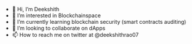 - 👋 Hi, I’m Deekshith
- 👀 I’m interested in Blockchainspace
- 🌱 I’m currently learning blockchain security (smart contracts auditing)
- 💞️ I’m looking to collaborate on dApps
- 📫 How to reach me on twitter at @deekshithrao07

<!---
0xdeekshith/0xdeekshith is a ✨ special ✨ repository because its `README.md` (this file) appears on your GitHub profile.
You can click the Preview link to take a look at your changes.
--->
